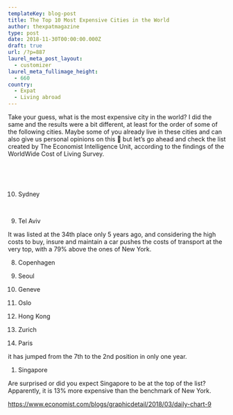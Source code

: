 ```yaml
---
templateKey: blog-post
title: The Top 10 Most Expensive Cities in the World
author: thexpatmagazine
type: post
date: 2018-11-30T00:00:00.000Z
draft: true
url: /?p=887
laurel_meta_post_layout:
  - customizer
laurel_meta_fullimage_height:
  - 660
country: 
  - Expat
  - Living abroad
---
```


Take your guess, what is the most expensive city in the world? I did the same and the results were a bit different, at least for the order of some of the following cities. Maybe some of you already live in these cities and can also give us personal opinions on this 🙂 but let&#8217;s go ahead and check the list created by The Economist Intelligence Unit, according to the findings of the WorldWide Cost of Living Survey.

&nbsp;

&nbsp;

10. Sydney

&nbsp;

9. Tel Aviv

It was listed at the 34th place only 5 years ago, and considering the high costs to buy, insure and maintain a car pushes the costs of transport at the very top, with a 79% above the ones of New York.

8. Copenhagen

9. Seoul

10. Geneve

11. Oslo

12. Hong Kong

13. Zurich

14. Paris

it has jumped from the 7th to the 2nd position in only one year.

1. Singapore

Are surprised or did you expect Singapore to be at the top of the list? Apparently, it is 13% more expensive than the benchmark of New York.

https://www.economist.com/blogs/graphicdetail/2018/03/daily-chart-9
